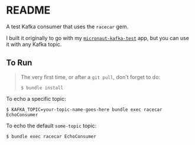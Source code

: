 # README

A test Kafka consumer that uses the `racecar` gem.

I built it originally to go with my [`micronaut-kafka-test`](https://github.com/jeantessier/micronaut-kafka-test)
app, but you can use it with any Kafka topic.

## To Run

> The very first time, or after a `git pull`, don't forget to do:
> 
>     $ bundle install

To echo a specific topic:

    $ KAFKA_TOPIC=your-topic-name-goes-here bundle exec racecar EchoConsumer

To echo the default `some-topic` topic:

    $ bundle exec racecar EchoConsumer
